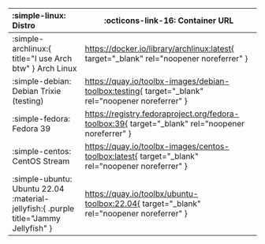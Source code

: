 | :simple-linux: Distro                   | :octicons-link-16: Container URL                                                                  |
| :-------------------------------------- | ------------------------------------------------------------------------------------------------- |
| :simple-archlinux:{ title="I use Arch btw" } Arch Linux           | https://docker.io/library/archlinux:latest{ target="_blank" rel="noopener noreferrer" }           |
| :simple-debian: Debian Trixie (testing) | https://quay.io/toolbx-images/debian-toolbox:testing{ target="_blank" rel="noopener noreferrer" } |
| :simple-fedora: Fedora 39 | https://registry.fedoraproject.org/fedora-toolbox:39{ target="_blank" rel="noopener noreferrer" }
| :simple-centos: CentOS Stream | https://quay.io/toolbx-images/centos-toolbox:latest{ target="_blank" rel="noopener noreferrer" }
| :simple-ubuntu: Ubuntu 22.04 :material-jellyfish:{ .purple title="Jammy Jellyfish" } | https://quay.io/toolbx/ubuntu-toolbox:22.04{ target="_blank" rel="noopener noreferrer" }